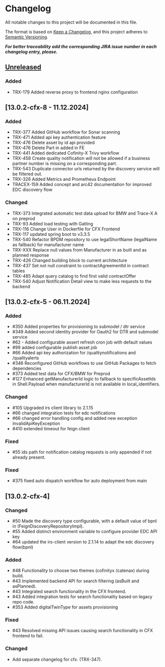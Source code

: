 # Changelog

All notable changes to this project will be documented in this file.

The format is based on [Keep a Changelog](https://keepachangelog.com/en/1.0.0/), and this project adheres
to [Semantic Versioning](https://semver.org/spec/v2.0.0.html).

_**For better traceability add the corresponding JIRA issue number in each changelog entry, please.**_

## [Unreleased]
### Added
- TRX-179 Added reverse proxy to frontend nginx configuration

## [13.0.2-cfx-8 - 11.12.2024]

### Added
- TRX-377 Added GitHub workflow for Sonar scanning
- TRX-471 Added api key authentication feature
- TRX-476 Delete asset by id api provided
- TRX-476 Delete Part in added in FE
- TRX-441 Added dedicated Cofinity-X Trivy workflow
- TRX-458 Create quality notification will not be allowed if a business partner number is missing on a corresponding part.
- TRX-543 Duplicate connector urls returned by the discovery service will be filtered out.
- TRX-326 Added Metrics and Prometheus Endpoint
- TRACEX-159 Added concept and arc42 documentation for improved EDC discovery flow

### Changed
- TRX-373 Integrated automatic test data upload for BMW and Trace-X A on preprod
- TRX-93 Added load testing with Gatling
- TRX-116 Change User in Dockerfile for CFX Frontend
- TRX-117 updated spring boot to v3.3.5
- TRX-540 Refactor BPDM repository to use legalShortName (legalName as fallback) for manufacturer name
- TRX-XXX Replace null values from Manufacturer in as built and as planned response
- TRX-426 Changed building block to current architecture
- TRX-437 Set not null constraint to contractAgreementId in contract tables
- TRX-485 Adapt query catalog to find first valid contractOffer
- TRX-540 Adjust Notification Detail view to make less requests to the backend

## [13.0.2-cfx-5 - 06.11.2024]

### Added
- #350 Added properties for provisioning to submodel / dtr service
- #349 Added second identity provider for Oauth2 for DTR and submodel service
- #62 - Added configurable assert refresh cron job with default values
- #99 added configurable publish asset job
- #66 Added api key authorization for /qualitynotifications and /qualityalerts
- #346 Reconfigured GitHub workflows to use GitHub Packages to fetch dependencies
- #373 Added test data for CFX/BMW for Preprod
- #127 Enhanced getManufacturerId logic to fallback to specificAssetIds in Shell.Payload when manufacturerId is not available in local_identifiers.

### Changed
- #105 Upgraded irs client library to 2.1.15
- #66 changed integration tests for edc notifications
- #66 changed error handling config and added new exception InvalidApiKeyException
- #410 extended timeout for feign client
### Fixed
- #55 ids path for notification catalog requests is only appended if not already present.

### Fixed

- #375 fixed auto dispatch workflow for auto deployment from main

## [13.0.2-cfx-4]

### Changed

- #50 Made the discovery type configurable, with a default value of bpnl in (FeignDiscoveryRepositoryImpl).
- #55 Added distinct environment variable to configure provider EDC API key
- #64 updated the irs-client version to 2.1.14 to adapt the edc discovery flow(bpnl)

### Added

- #48 Functionality to choose two themes (cofinityx /catenax) during build.
- #43 Implemented backend API for search filtering (asBuilt and asPlanned).
- #43 Integrated search functionality in the CFX frontend.
- #43 Added integration tests for search functionality based on legacy repo code.
- #353 Added digitalTwinType for assets provisioning

### Fixed
- #43 Resolved missing API issues causing search functionality in CFX frontend to fail.

### Changed
- Add separate changelog for cfx. (TRX-347).

[Unreleased]: https://github.com/eclipse-tractusx/traceability-foss-frontend/compare/1.1.0...HEAD
